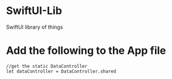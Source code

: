# SwiftUI-Lib
SwiftUI library of things

# Add the following to the App file
    //get the static DataController
    let dataController = DataController.shared
